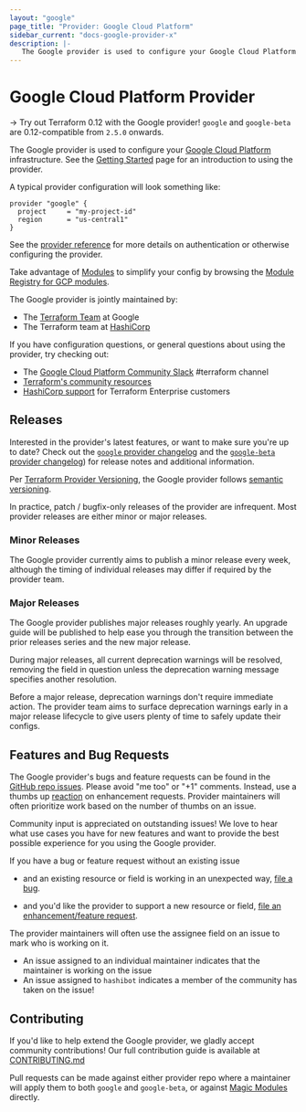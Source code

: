 ```yaml
---
layout: "google"
page_title: "Provider: Google Cloud Platform"
sidebar_current: "docs-google-provider-x"
description: |-
   The Google provider is used to configure your Google Cloud Platform infrastructure
---
```


# Google Cloud Platform Provider

-> Try out Terraform 0.12 with the Google provider! `google` and `google-beta` are 0.12-compatible from `2.5.0` onwards.

The Google provider is used to configure your [Google Cloud Platform](https://cloud.google.com/) infrastructure.
See the [Getting Started](/docs/providers/google/guides/getting_started.html) page for an introduction to using the provider.

A typical provider configuration will look something like:

```hcl
provider "google" {
  project     = "my-project-id"
  region      = "us-central1"
}
```

See the [provider reference](/docs/providers/google/guides/provider_reference.html)
for more details on authentication or otherwise configuring the provider.

Take advantage of [Modules](https://www.terraform.io/docs/modules/index.html)
to simplify your config by browsing the [Module Registry for GCP modules](https://registry.terraform.io/browse?provider=google).

The Google provider is jointly maintained by:

* The [Terraform Team](https://cloud.google.com/docs/terraform) at Google
* The Terraform team at [HashiCorp](https://www.hashicorp.com/)

If you have configuration questions, or general questions about using the provider, try checking out:

* The [Google Cloud Platform Community Slack](https://gcp-slack.appspot.com/) #terraform channel
* [Terraform's community resources](https://www.terraform.io/docs/extend/community/index.html)
* [HashiCorp support](https://support.hashicorp.com) for Terraform Enterprise customers

## Releases

Interested in the provider's latest features, or want to make sure you're up to date?
Check out the [`google` provider changelog](https://github.com/hashicorp/terraform-provider-google/blob/master/CHANGELOG.md)
and the [`google-beta` provider changelog](https://github.com/hashicorp/terraform-provider-google-beta/blob/master/CHANGELOG.md))
for release notes and additional information.

Per [Terraform Provider Versioning](https://www.hashicorp.com/blog/hashicorp-terraform-provider-versioning),
the Google provider follows [semantic versioning](https://semver.org/).

In practice, patch / bugfix-only releases of the provider are infrequent. Most
provider releases are either minor or major releases.

### Minor Releases

The Google provider currently aims to publish a minor release every week,
although the timing of individual releases may differ if required by the
provider team.

### Major Releases

The Google provider publishes major releases roughly yearly. An upgrade guide
will be published to help ease you through the transition between the prior
releases series and the new major release.

During major releases, all current deprecation warnings will be resolved,
removing the field in question unless the deprecation warning message specifies
another resolution.

Before a major release, deprecation warnings don't require immediate action. The
provider team aims to surface deprecation warnings early in a major release
lifecycle to give users plenty of time to safely update their configs.

## Features and Bug Requests

The Google provider's bugs and feature requests can be found in the [GitHub repo issues](https://github.com/hashicorp/terraform-provider-google/issues).
Please avoid "me too" or "+1" comments. Instead, use a thumbs up [reaction](https://blog.github.com/2016-03-10-add-reactions-to-pull-requests-issues-and-comments/)
on enhancement requests. Provider maintainers will often prioritize work based on the
number of thumbs on an issue.

Community input is appreciated on outstanding issues! We love to hear what use
cases you have for new features and want to provide the best possible
experience for you using the Google provider.

If you have a bug or feature request without an existing issue

* and an existing resource or field is working in an unexpected way, [file a bug](https://github.com/hashicorp/terraform-provider-google/issues/new?template=bug.md).

* and you'd like the provider to support a new resource or field, [file an enhancement/feature request](https://github.com/hashicorp/terraform-provider-google/issues/new?template=enhancement.md).

The provider maintainers will often use the assignee field on an issue to mark
who is working on it.

* An issue assigned to an individual maintainer indicates that the maintainer is working
on the issue
* An issue assigned to `hashibot` indicates a member of the community has taken on
the issue!

## Contributing

If you'd like to help extend the Google provider, we gladly accept community
contributions! Our full contribution guide is available at [CONTRIBUTING.md](https://github.com/hashicorp/terraform-provider-google/blob/master/.github/CONTRIBUTING.md)

Pull requests can be made against either provider repo where a maintainer will
apply them to both `google` and `google-beta`, or against [Magic Modules](https://github.com/GoogleCloudPlatform/magic-modules)
directly.
